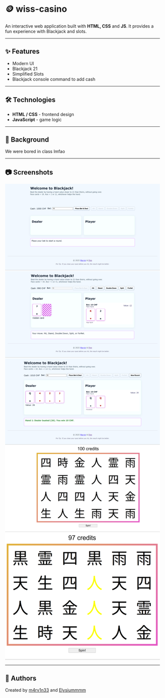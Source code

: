 # 🪙 wiss-casino

An interactive web application built with **HTML, CSS** and **JS**.
It provides a fun experience with Blackjack and slots.

---

## ✨ Features
- Modern UI
- Blackjack 21
- Simplified Slots
- Blackjack console command to add cash

---

## 🛠️ Technologies
- **HTML / CSS** - frontend design  
- **JavaScript** - game logic

---

## 📖 Background
We were bored in class lmfao

---

## 📷 Screenshots
![Screenshot1](images/bj21-1.png)
![Screenshot1](images/bj21-2.png)
![Screenshot1](images/bj21-3.png)
![Screenshot1](images/slots-1.png)
![Screenshot1](images/slots-2.png)

---

## 👤 Authors
Created by [m4rv1n33](https://github.com/m4rv1n33) and [Elysiummmm](https://github.com/Elysiummmm)
